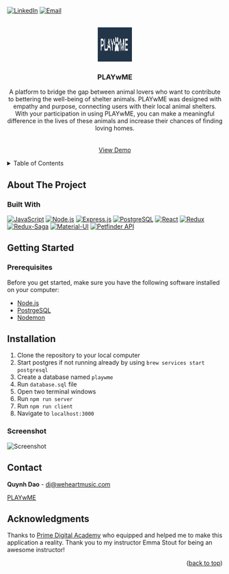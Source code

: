 <div align="center" id="top"></div>

[![LinkedIn][linkedin]][Linkedin] [![Email][email]][Email] 

<br />
<div align="center">
  <a href="https://github.com/quynhngandao/PLAYwME-solo-project">
    <img alt="Logo" width="80" height="80" src="public/images/playwme.png"/>
  </a>

<h3 align="center">PLAYwME</h3>

  <p align="center">
          A platform to bridge the gap between animal lovers who want
          to contribute to bettering the well-being of shelter animals. PLAYwME
          was designed with empathy and purpose, connecting users with their
          local animal shelters. With your participation in using PLAYwME, you
          can make a meaningful difference in the lives of these animals and
          increase their chances of finding loving homes.
    <br />
    <br />
    <br />
    <a href="#screenshot">View Demo</a>
  </p>
</div>

<!-- TABLE OF CONTENTS -->
<details>
  <summary>Table of Contents</summary>
  <ol>
    <li>
      <a href="#about-the-project">About The Project</a>
      <ul>
        <li><a href="#built-with">Built With</a></li>
      </ul>
    </li>
    <li>
      <a href="#getting-started">Getting Started</a>
      <ul>
        <li><a href="#prerequisites">Prerequisites</a></li>
        <li><a href="#installation">Installation</a></li>
      </ul>
    </li>
    <li><a href="#contact">Contact</a></li>
    <li><a href="#acknowledgments">Acknowledgments</a></li>
  </ol>
</details>

## About The Project

### Built With

[![JavaScript][javascript.js]][Javascript]
[![Node.js][node.js]][Node]
[![Express.js][express.js]][Express]
[![PostgreSQL][postgresql]][PostgreSQL]
[![React][react.js]][React]
[![Redux][redux]][Redux]
[![Redux-Saga][redux-saga]][Redux-Saga]
[![Material-UI][mui]][MUI]
[![Petfinder API][api]][API]

## Getting Started

### Prerequisites

Before you get started, make sure you have the following software installed on your computer:

- [Node.js](https://nodejs.org/en/)
- [PostrgeSQL](https://www.postgresql.org/)
- [Nodemon](https://nodemon.io/)

## Installation

1. Clone the repository to your local computer
1. Start postgres if not running already by using `brew services start postgresql`
1. Create a database named `playwme`
1. Run `database.sql` file
1. Open two terminal windows
1. Run `npm run server`
1. Run `npm run client`
1. Navigate to `localhost:3000`

### Screenshot

![Screenshot](public/images/Screenshot.gif)

## Contact

**Quynh Dao** - dj@weheartmusic.com

[PLAYwME](https://github.com/quynhngandao/PLAYwME-solo-project)

<!-- ACKNOWLEDGMENTS -->

## Acknowledgments

Thanks to [Prime Digital Academy](www.primeacademy.io) who equipped and helped me to make this application a reality. Thank you to my instructor Emma Stout for being an awesome instructor!

<p align="right">(<a href="#top">back to top</a>)</p>

<!-- MARKDOWN LINKS & IMAGES -->
<!-- https://www.markdownguide.org/basic-syntax/#reference-style-links -->

[linkedin]: https://img.shields.io/badge/-LinkedIn-black.svg?style=for-the-badge&logo=linkedin&colorB=555
[Linkedin]: https://www.linkedin.com/in/daoquynh29/
[react.js]: https://img.shields.io/badge/React-20232A?style=for-the-badge&logo=react&logoColor=61DAFB
[React]: https://reactjs.org/
[javascript.js]: https://img.shields.io/badge/JavaScript-20232A?style=for-the-badge&logo=JavaScript&logoColor=F7DF1E
[Javascript]: https://www.javascript.com/
[node.js]: https://img.shields.io/badge/Node.js-20232A?style=for-the-badge&logo=Node.js&logoColor=339933
[Node]: https://nodejs.org/en/
[express.js]: https://img.shields.io/badge/Express.js-20232A?style=for-the-badge&logo=Express&logoColor=F7DF1E
[Express]: https://expressjs.com/
[postgresql]: https://img.shields.io/badge/PostgreSQL-20232A?style=for-the-badge&logo=PostgreSQL&logoColor=4169E1
[PostgreSQL]: https://www.postgresql.org/
[redux]: https://img.shields.io/badge/Redux-20232A?style=for-the-badge&logo=Redux&logoColor=764ABC
[Redux]: https://redux.js.org/
[redux-saga]: https://img.shields.io/badge/Redux_Saga-20232A?style=for-the-badge&logo=Redux-Saga&logoColor=999999
[Redux-Saga]: https://redux-saga.js.org/
[mui]: https://img.shields.io/badge/Material_UI-20232A?style=for-the-badge&logo=MUI&logoColor=007FFF
[MUI]: https://mui.com/
[Screenshot]: https://github.com/quynhngandao/PLAYwME-solo-project/blob/main/public/images/Screenshot.gif
[email]: https://img.shields.io/badge/Gmail-D14836?style=for-the-badge&logo=gmail&logoColor=white
[Email]: dj@weheartmusic.com
[api]: https://img.shields.io/badge/petfinder-api?logo=petfinderapi&logoColor=purple&color=purple
[API]: https://restfulapi.net/
